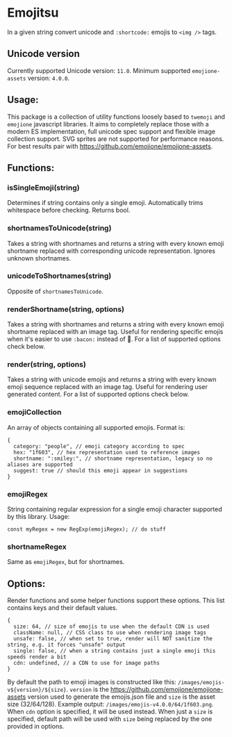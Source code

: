 Emojitsu
========

In a given string convert unicode and `:shortcode:` emojis to `<img />` tags.

## Unicode version

Currently supported Unicode version: `11.0`. Minimum supported `emojione-assets` version: `4.0.0`.

## Usage:

This package is a collection of utility functions loosely based to `twemoji` and `emojione` javascript libraries. It aims to completely replace those with a modern ES implementation, full unicode spec support and flexible image collection support. SVG sprites are not supported for performance reasons. For best results pair with https://github.com/emojione/emojione-assets.

## Functions:

### isSingleEmoji(string)
Determines if string contains only a single emoji. Automatically trims whitespace before checking. Returns bool.

### shortnamesToUnicode(string)
Takes a string with shortnames and returns a string with every known emoji shortname replaced with corresponding unicode representation. Ignores unknown shortnames.

### unicodeToShortnames(string)
Opposite of `shortnamesToUnicode`.

### renderShortname(string, options)
Takes a string with shortnames and returns a string with every known emoji shortname replaced with an image tag. Useful for rendering specific emojis when it's easier to use `:bacon:` instead of 🥓. For a list of supported options check below.

### render(string, options)
Takes a string with unicode emojis and returns a string with every known emoji sequence replaced with an image tag. Useful for rendering user generated content. For a list of supported options check below.

### emojiCollection
An array of objects containing all supported emojis. Format is:
```
{
  category: "people", // emoji category according to spec
  hex: "1f603", // hex representation used to reference images
  shortname: ":smiley:", // shortname representation, legacy so no aliases are supported
  suggest: true // should this emoji appear in suggestions
}
```
### emojiRegex
String containing regular expression for a single emoji character supported by this library. Usage:
```
const myRegex = new RegExp(emojiRegex); // do stuff
```
### shortnameRegex
Same as `emojiRegex`, but for shortnames.

## Options:
Render functions and some helper functions support these options. This list contains keys and their default values.

```
{
  size: 64, // size of emojis to use when the default CDN is used
  className: null, // CSS class to use when rendering image tags
  unsafe: false, // when set to true, render will NOT sanitize the string, e.g. it forces "unsafe" output
  single: false, // when a string contains just a single emoji this speeds render a bit
  cdn: undefined, // a CDN to use for image paths
}
```

By default the path to emoji images is constructed like this: `/images/emojis-v${version}/${size}`. `version` is the https://github.com/emojione/emojione-assets version used to generate the emojis.json file and `size` is the asset size (32/64/128). Example output: `/images/emojis-v4.0.0/64/1f603.png`. When `cdn` option is specified, it will be used instead. When just a `size` is specified, default path will be used with `size` being replaced by the one provided in options.
